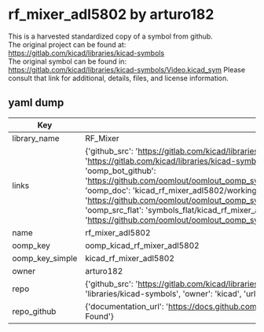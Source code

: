 # rf_mixer_adl5802 by arturo182  
This is a harvested standardized copy of a symbol from github.  
The original project can be found at:  
https://gitlab.com/kicad/libraries/kicad-symbols  
The original symbol can be found in:
https://gitlab.com/kicad/libraries/kicad-symbols/Video.kicad_sym
Please consult that link for additional, details, files, and license information.  
## yaml dump  
| Key | Value |  
| --- | --- |  
| library_name | RF_Mixer |  
| links | {'github_src': 'https://gitlab.com/kicad/libraries/kicad-symbols/Video.kicad_sym', 'github_src_repo': 'https://gitlab.com/kicad/libraries/kicad-symbols', 'oomp_bot': 'kicad_rf_mixer_adl5802/working', 'oomp_bot_github': 'https://github.com/oomlout/oomlout_oomp_symbol_bot/tree/main/kicad_rf_mixer_adl5802/working', 'oomp_doc': 'kicad_rf_mixer_adl5802/working', 'oomp_doc_github': 'https://github.com/oomlout/oomlout_oomp_symbol_doc/tree/main/kicad_rf_mixer_adl5802/working', 'oomp_src_flat': 'symbols_flat/kicad_rf_mixer_adl5802/working', 'oomp_src_flat_github': 'https://github.com/oomlout/oomlout_oomp_symbol_src/tree/main/kicad_rf_mixer_adl5802/working'} |  
| name | rf_mixer_adl5802 |  
| oomp_key | oomp_kicad_rf_mixer_adl5802 |  
| oomp_key_simple | kicad_rf_mixer_adl5802 |  
| owner | arturo182 |  
| repo | {'github_src': 'https://gitlab.com/kicad/libraries/kicad-symbols/Video.kicad_sym', 'name': 'libraries/kicad-symbols', 'owner': 'kicad', 'url': 'https://gitlab.com/kicad/libraries/kicad-symbols'} |  
| repo_github | {'documentation_url': 'https://docs.github.com/rest/repos/repos#get-a-repository', 'message': 'Not Found'} |  

